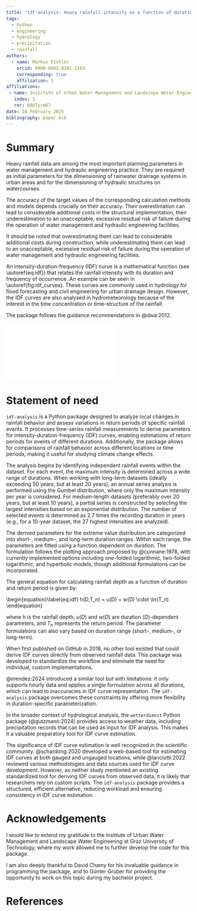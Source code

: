 ```yaml
---
title: 'idf-analysis: Heavy rainfall intensity as a function of duration and return period'
tags:
  - Python
  - engineering
  - hydrology
  - precipitation
  - rainfall
authors:
  - name: Markus Pichler
    orcid: 0000-0002-8101-2163
    corresponding: true
    affiliation: 1
affiliations:
 - name: Institute of Urban Water Management and Landscape Water Engineering, Graz University of Technology, Graz, Austria
   index: 1
   ror: 00d7xrm67
date: 10 February 2025
bibliography: paper.bib
---
```


# Summary

Heavy rainfall data are among the most important planning parameters in water management and hydraulic engineering practice. They are required as initial parameters for the dimensioning of rainwater drainage systems in urban areas and for the dimensioning of hydraulic structures on watercourses. 

The accuracy of the target values of the corresponding calculation methods and models depends crucially on their accuracy. Their overestimation can lead to considerable additional costs in the structural implementation, their underestimation to an unacceptable, excessive residual risk of failure during the operation of water management and hydraulic engineering facilities. 

 It should be noted that overestimating them can lead to considerable additional costs during construction, while underestimating them can lead to an unacceptable, excessive residual risk of failure during the operation of water management and hydraulic engineering facilities.

An intensity-duration-frequency (IDF) curve is a mathematical function (see \autoref{eq:idf}) that relates the rainfall intensity with its duration and frequency of occurrence. An example can be seen in \autoref{fig:idf_curves}. These curves are commonly used in hydrology for flood forecasting and civil engineering for urban drainage design. However, the IDF curves are also analysed in hydrometeorology because of the interest in the time concentration or time-structure of the rainfall.

The package follows the guidance recommendations in @dwa:2012.

![Example IDF curves for the city of Graz. For each return period T$_N$ (in the legend) a corresponding rainfall depth in mm (y axis) depending on the duration (x axis) is shown. \label{fig:idf_curves}](idf_curves_plot.pdf)


# Statement of need

`idf-analysis` is a Python package designed to analyze local changes in rainfall behavior and assess variations in return periods of specific rainfall events. It processes time-series rainfall measurements to derive parameters for intensity-duration-frequency (IDF) curves, enabling estimations of return periods for events of different durations. Additionally, the package allows for comparisons of rainfall behavior across different locations or time periods, making it useful for studying climate change effects.

The analysis begins by identifying independent rainfall events within the dataset. For each event, the maximum intensity is determined across a wide range of durations. When working with long-term datasets (ideally exceeding 50 years, but at least 20 years), an annual series analysis is performed using the Gumbel distribution, where only the maximum intensity per year is considered. For medium-length datasets (preferably over 20 years, but at least 10 years), a partial series is constructed by selecting the largest intensities based on an exponential distribution. The number of selected events is determined as 2.7 times the recording duration in years (e.g., for a 10-year dataset, the 27 highest intensities are analyzed).

The derived parameters for the extreme value distribution are categorized into short-, medium-, and long-term duration ranges. Within each range, the parameters are fitted using a function dependent on duration. The formulation follows the plotting approach proposed by @cunnane:1978, with currently implemented options including one-folded logarithmic, two-folded logarithmic, and hyperbolic models, though additional formulations can be incorporated.

The general equation for calculating rainfall depth as a function of duration and return period is given by:

\begin{equation}\label{eq:idf}
h(D,T_n) = u(D) + w(D) \cdot \ln(T_n)
\end{equation}

where $h$ is the rainfall depth, $u(D)$ and $w(D)$ are duration ($D$)-dependent parameters, and $T_n$ represents the return period. The parameter formulations can also vary based on duration range (short-, medium-, or long-term).

When first published on GitHub in 2018, no other tool existed that could derive IDF curves directly from observed rainfall data. This package was developed to standardize the workflow and eliminate the need for individual, custom implementations.

@mendez:2024 introduced a similar tool but with limitations: it only supports hourly data and applies a single formulation across all durations, which can lead to inaccuracies in IDF curve representation. The `idf-analysis` package overcomes these constraints by offering more flexibility in duration-specific parameterization.

In the broader context of hydrological analysis, the `wetterdienst` Python package (@gutzmann:2024) provides access to weather data, including precipitation records that can be used as input for IDF analysis. This makes it a valuable preparatory tool for IDF curve estimation.

The significance of IDF curve estimation is well recognized in the scientific community. @schardong:2020 developed a web-based tool for estimating IDF curves at both gauged and ungauged locations, while @lanciotti:2022 reviewed various methodologies and data sources used for IDF curve development. However, as neither study mentioned an existing standardized tool for deriving IDF curves from observed data, it is likely that researchers rely on custom scripts. The `idf-analysis` package provides a structured, efficient alternative, reducing workload and ensuring consistency in IDF curve estimation.

# Acknowledgements

I would like to extend my gratitude to the Institute of Urban Water Management and Landscape Water Engineering at Graz University of Technology, where my work allowed me to further develop the code for this package.

I am also deeply thankful to David Chamy for his invaluable guidance in programming the package, and to Günter Gruber for providing the opportunity to work on this topic during my bachelor project.

# References